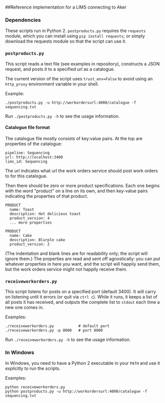 
##Reference implementation for a LIMS connecting to Aker

### Dependencies

These scripts run in Python 2. `postproducts.py` requires the `requests` module, which you can install using `pip install requests`; or simply download the requests module so that the script can use it.

### `postproducts.py`
This script reads a text file (see examples in repository), constructs a JSON request, and posts it to a specified url as a catalogue.

The current version of the script uses `trust_env=False` to avoid using an `http_proxy` environment variable in your shell.

Example:

    ./postproducts.py -u http://workordersurl:4000/catalogue -f sequencing.txt

Run `./postproducts.py -h` to see the usage information.

#### Catalogue file format
The catalogue file mostly consists of key:value pairs.
At the top are properties of the catalogue:

    pipeline: Sequencing
    url: http://localhost:3400
    lims_id: Sequencing

The url indicates what url the work orders service should post work orders to for this catalogue.

Then there should be zero or more product specifications. Each one begins with the word "product" on a line on its own, and then key-value pairs indicating the properties of that product.

    PRODUCT
      name: Toast
      description: Hot delicious toast
      product_version: 4
      ... more properties
      
    PRODUCT
      name: Cake
      description: Blurple cake
      product_version: 2

(The indentation and blank lines are for readability only; the script will ignore them.)
The properties are read and sent off agnostically: you can put whatever properties in here you want, and the script will happily send them, but the work orders service might not happily receive them.

### `receiveworkorders.py`
This script listens for posts on a specified port (default 3400). It will carry on listening until it errors (or quit via `ctrl c`). While it runs, it keeps a list of all posts it has received, and outputs the complete list to `stdout` each time a new one comes in.

Examples:

    ./receiveworkorders.py           # default port
    ./receiveworkorders.py -p 8000   # port 8000

Run `./receiveworkorders.py -h` to see the usage information.

### In Windows

In Windows, you need to have a Python 2 executable in your `PATH` and use it explicitly to run the scripts.

Examples:

    python receiveworkorders.py
    python postproducts.py -u http://workordersurl:4000/catalogue -f sequencing.txt
